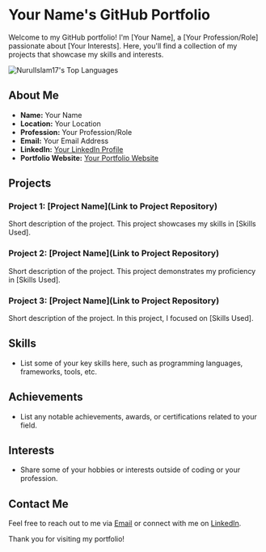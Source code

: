 # Your Name's GitHub Portfolio

Welcome to my GitHub portfolio! I'm [Your Name], a [Your Profession/Role] passionate about [Your Interests]. Here, you'll find a collection of my projects that showcase my skills and interests.


![NurulIslam17's Top Languages](https://github-readme-stats.vercel.app/api/top-langs/?username=NurulIslam17&theme=vue-dark&show_icons=true&hide_border=true&layout=compact)

## About Me

- **Name:** Your Name
- **Location:** Your Location
- **Profession:** Your Profession/Role
- **Email:** Your Email Address
- **LinkedIn:** [Your LinkedIn Profile](https://www.linkedin.com/in/yourprofile/)
- **Portfolio Website:** [Your Portfolio Website](https://www.yourwebsite.com/)

## Projects

### Project 1: [Project Name](Link to Project Repository)

Short description of the project. This project showcases my skills in [Skills Used].

### Project 2: [Project Name](Link to Project Repository)

Short description of the project. This project demonstrates my proficiency in [Skills Used].

### Project 3: [Project Name](Link to Project Repository)

Short description of the project. In this project, I focused on [Skills Used].

## Skills

- List some of your key skills here, such as programming languages, frameworks, tools, etc.

## Achievements

- List any notable achievements, awards, or certifications related to your field.

## Interests

- Share some of your hobbies or interests outside of coding or your profession.

## Contact Me

Feel free to reach out to me via [Email](mailto:youremail@example.com) or connect with me on [LinkedIn](https://www.linkedin.com/in/yourprofile/).

Thank you for visiting my portfolio!

